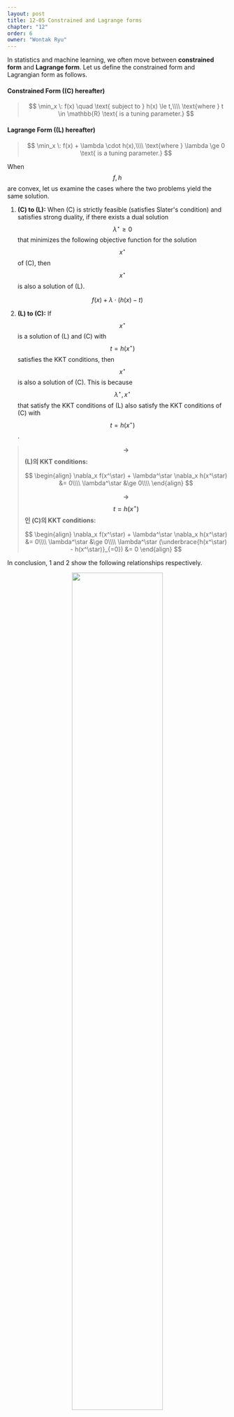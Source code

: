 ```yaml
---
layout: post
title: 12-05 Constrained and Lagrange forms
chapter: "12"
order: 6
owner: "Wontak Ryu"
---
```


<script type="text/x-mathjax-config">
MathJax.Hub.Config({
    displayAlign: "center"
});
</script>

In statistics and machine learning, we often move between **constrained form** and **Lagrange form**. Let us define the constrained form and Lagrangian form as follows.

#### Constrained Form ((C) hereafter)
>$$ 
>\min_x \: f(x) \quad \text{ subject to } h(x) \le t,\\\\
>\text{where } t \in \mathbb{R} \text{ is a tuning parameter.}
>$$

#### Lagrange Form ((L) hereafter)
>$$ 
>\min_x \: f(x) + \lambda \cdot h(x),\\\\
>\text{where } \lambda \ge 0 \text{ is a tuning parameter.}
>$$

When $$f, h$$ are convex, let us examine the cases where the two problems yield the same solution.

1. **(C) to (L):** When (C) is strictly feasible (satisfies Slater's condition) and satisfies strong duality, if there exists a dual solution $$\lambda^\star \ge 0$$ that minimizes the following objective function for the solution $$x^\star$$ of (C), then $$x^\star$$ is also a solution of (L). 

$$f(x) + \lambda \cdot (h(x) - t)$$
   
2. **(L) to (C):** If $$x^\star$$ is a solution of (L) and (C) with $$t = h(x^\star)$$ satisfies the KKT conditions, then $$x^\star$$ is also a solution of (C). This is because $$\lambda^\star, x^\star$$ that satisfy the KKT conditions of (L) also satisfy the KKT conditions of (C) with $$t = h(x^\star)$$.


>**$$\rightarrow$$ (L)의 KKT conditions:**
>
> $$
> \begin{align}
> \nabla_x f(x^\star) + \lambda^\star \nabla_x h(x^\star) &= 0\\\\
> \lambda^\star &\ge 0\\\\
> \end{align}
> $$
>
>
>**$$\rightarrow$$ $$t = h(x^\star)$$인 (C)의 KKT conditions:**
>
> $$
> \begin{align}
> \nabla_x f(x^\star) + \lambda^\star \nabla_x h(x^\star) &= 0\\\\
> \lambda^\star &\ge 0\\\\
> \lambda^\star (\underbrace{h(x^\star) - h(x^\star)}_{=0}) &= 0
> \end{align}
> $$


In conclusion, 1 and 2 show the following relationships respectively.


<figure class="image" style="align: center;">
<p align="center">
 <img src="{{ site.baseurl }}/img/chapter_img/chapter12/conclusion.png" alt="" width="70%" height="70%">
 <figcaption style="text-align: center;">[Fig1] Conclusion [3]</figcaption>
</p>
</figure>


So, under what circumstances do (C) and (L) show perfect equivalence?<br/>
For example, when $$h(x) \ge 0$$ (such as norm), $$t = 0$$, and $$\lambda = \infty$$, perfect equivalence is shown. Due to the given conditions, the constraint in (C) becomes $$h(x) = 0$$, and by setting $$\lambda$$ to $$\infty$$, (L) also imposes the same constraint ($$h(x) = 0$$). 